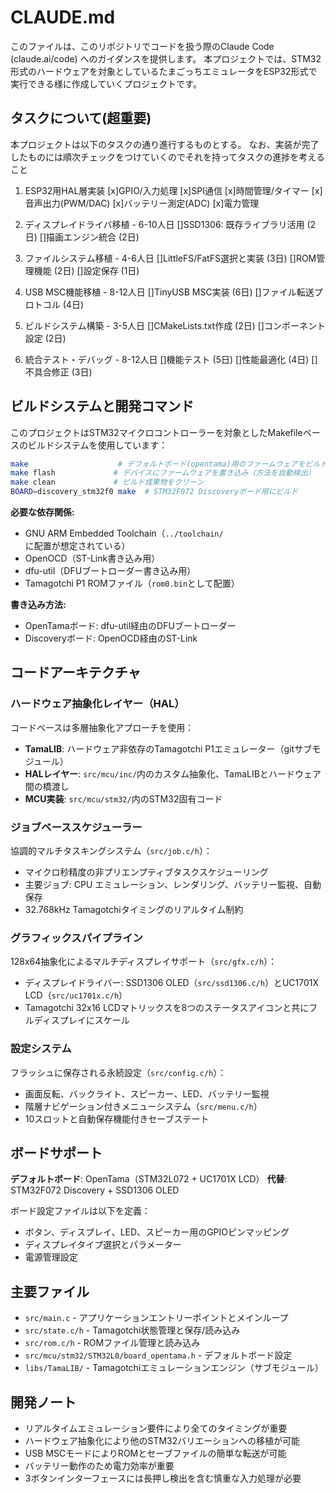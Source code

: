 # CLAUDE.md

このファイルは、このリポジトリでコードを扱う際のClaude Code (claude.ai/code) へのガイダンスを提供します。
本プロジェクトでは、STM32形式のハードウェアを対象としているたまごっちエミュレータをESP32形式で実行できる様に作成していくプロジェクトです。

## タスクについて(超重要)
本プロジェクトは以下のタスクの通り進行するものとする。
なお、実装が完了したものには順次チェックをつけていくのでそれを持ってタスクの進捗を考えること

1. ESP32用HAL層実装
    [x]GPIO/入力処理 
    [x]SPI通信 
    [x]時間管理/タイマー 
    [x]音声出力(PWM/DAC) 
    [x]バッテリー測定(ADC) 
    [x]電力管理 

2. ディスプレイドライバ移植 - 6-10人日
    []SSD1306: 既存ライブラリ活用 (2日)
    []描画エンジン統合 (2日)

3. ファイルシステム移植 - 4-6人日
    []LittleFS/FatFS選択と実装 (3日)
    []ROM管理機能 (2日)
    []設定保存 (1日)
    
4. USB MSC機能移植 - 8-12人日
    []TinyUSB MSC実装 (6日)
    []ファイル転送プロトコル (4日)
    
5. ビルドシステム構築 - 3-5人日
    []CMakeLists.txt作成 (2日)
    []コンポーネント設定 (2日)
    
6. 統合テスト・デバッグ - 8-12人日
    []機能テスト (5日)
    []性能最適化 (4日)
    []不具合修正 (3日)

## ビルドシステムと開発コマンド

このプロジェクトはSTM32マイクロコントローラーを対象としたMakefileベースのビルドシステムを使用しています：

```bash
make                    # デフォルトボード(opentama)用のファームウェアをビルド
make flash             # デバイスにファームウェアを書き込み（方法を自動検出）
make clean             # ビルド成果物をクリーン
BOARD=discovery_stm32f0 make  # STM32F072 Discoveryボード用にビルド
```

**必要な依存関係:**
- GNU ARM Embedded Toolchain（`../toolchain/`に配置が想定されている）
- OpenOCD（ST-Link書き込み用）
- dfu-util（DFUブートローダー書き込み用）
- Tamagotchi P1 ROMファイル（`rom0.bin`として配置）

**書き込み方法:**
- OpenTamaボード: dfu-util経由のDFUブートローダー
- Discoveryボード: OpenOCD経由のST-Link

## コードアーキテクチャ

### ハードウェア抽象化レイヤー（HAL）
コードベースは多層抽象化アプローチを使用：
- **TamaLIB**: ハードウェア非依存のTamagotchi P1エミュレーター（gitサブモジュール）
- **HALレイヤー**: `src/mcu/inc/`内のカスタム抽象化、TamaLIBとハードウェア間の橋渡し
- **MCU実装**: `src/mcu/stm32/`内のSTM32固有コード

### ジョブベーススケジューラー
協調的マルチタスキングシステム（`src/job.c/h`）：
- マイクロ秒精度の非プリエンプティブタスクスケジューリング
- 主要ジョブ: CPU エミュレーション、レンダリング、バッテリー監視、自動保存
- 32.768kHz Tamagotchiタイミングのリアルタイム制約

### グラフィックスパイプライン
128x64抽象化によるマルチディスプレイサポート（`src/gfx.c/h`）：
- ディスプレイドライバー: SSD1306 OLED（`src/ssd1306.c/h`）とUC1701X LCD（`src/uc1701x.c/h`）
- Tamagotchi 32x16 LCDマトリックスを8つのステータスアイコンと共にフルディスプレイにスケール

### 設定システム
フラッシュに保存される永続設定（`src/config.c/h`）：
- 画面反転、バックライト、スピーカー、LED、バッテリー監視
- 階層ナビゲーション付きメニューシステム（`src/menu.c/h`）
- 10スロットと自動保存機能付きセーブステート

## ボードサポート

**デフォルトボード**: OpenTama（STM32L072 + UC1701X LCD）
**代替**: STM32F072 Discovery + SSD1306 OLED

ボード設定ファイルは以下を定義：
- ボタン、ディスプレイ、LED、スピーカー用のGPIOピンマッピング
- ディスプレイタイプ選択とパラメーター
- 電源管理設定

## 主要ファイル

- `src/main.c` - アプリケーションエントリーポイントとメインループ
- `src/state.c/h` - Tamagotchi状態管理と保存/読み込み
- `src/rom.c/h` - ROMファイル管理と読み込み
- `src/mcu/stm32/STM32L0/board_opentama.h` - デフォルトボード設定
- `libs/TamaLIB/` - Tamagotchiエミュレーションエンジン（サブモジュール）

## 開発ノート

- リアルタイムエミュレーション要件により全てのタイミングが重要
- ハードウェア抽象化により他のSTM32バリエーションへの移植が可能
- USB MSCモードによりROMとセーブファイルの簡単な転送が可能
- バッテリー動作のため電力効率が重要
- 3ボタンインターフェースには長押し検出を含む慎重な入力処理が必要
